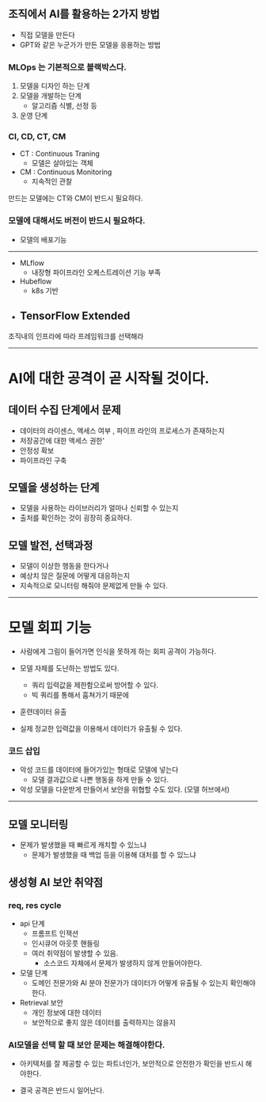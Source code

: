 ## 조직에서 AI를 활용하는 2가지 방법

- 직접 모델을 만든다
- GPT와 같은 누군가가 만든 모델을 응용하는 방법

### MLOps 는 기본적으로 블랙박스다.

1. 모델을 디자인 하는 단계
2. 모델을 개발하는 단계
   - 알고리즘 식별, 선정 등
3. 운영 단계

### CI, CD, CT, CM

- CT : Continuous Traning
  - 모델은 살아있는 객체
- CM : Continuous Monitoring
  - 지속적인 관찰

만드는 모델에는 CT와 CM이 반드시 필요하다.

### 모델에 대해서도 버전이 반드시 필요하다.

- 모델의 배포기능

---

- MLflow
  - 내장형 파이프라인 오케스트레이션 기능 부족
- Hubeflow
  - k8s 기반
- TensorFlow Extended
  -

조직내의 인프라에 따라 프레임워크를 선택해라

---

# AI에 대한 공격이 곧 시작될 것이다.

## 데이터 수집 단계에서 문제

- 데이터의 라이센스, 액세스 여부 , 파이프 라인의 프로세스가 존재하는지
- 저장공간에 대한 액세스 권한'
- 안정성 확보
- 파이프라인 구축

## 모델을 생성하는 단계

- 모델을 사용하는 라이브러리가 얼마나 신뢰할 수 있는지
- 출처를 확인하는 것이 굉장히 중요하다.

## 모델 발전, 선택과정

- 모델이 이상한 행동을 한다거나
- 예상치 않은 질문에 어떻게 대응하는지
- 지속적으로 모니터링 해줘야 문제없게 만들 수 있다.

---

# 모델 회피 기능

- 사람에게 그림이 들어가면 인식을 못하게 하는 회피 공격이 가능하다.

- 모델 자체를 도난하는 방법도 있다.

  - 쿼리 입력값을 제한함으로써 방어할 수 있다.
  - 빅 쿼리를 통해서 훔쳐가기 때문에

- 훈련데이터 유출
- 실제 정교한 입력값을 이용해서 데이터가 유출될 수 있다.

### 코드 삽입

- 악성 코드를 데이터에 들어가있는 형태로 모델에 넣는다
  - 모델 결과값으로 나쁜 행동을 하게 만들 수 있다.
- 악성 모델을 다운받게 만들어서 보안을 위협할 수도 있다. (모델 허브에서)

---

## 모델 모니터링

- 문제가 발생했을 때 빠르게 캐치할 수 있느냐
  - 문제가 발생했을 때 백업 등을 이용해 대처를 할 수 있느냐

## 생성형 AI 보안 취약점

### req, res cycle

- api 단계
  - 프롬프트 인잭션
  - 인시큐어 아웃풋 핸들링
  - 여러 취약점이 발생할 수 있음.
    - 소스코드 자체에서 문제가 발생하지 않게 만들어야한다.
- 모델 단계
  - 도메인 전문가와 AI 분야 전문가가 데이터가 어떻게 유출될 수 있는지 확인해야한다.
- Retrieval 보안
  - 개인 정보에 대한 데이터
  - 보안적으로 좋지 않은 데이터를 출력하지는 않을지

### AI모델을 선택 할 때 보안 문제는 해결해야한다.

- 아키텍처를 잘 제공할 수 있는 파트너인가, 보안적으로 안전한가 확인을 반드시 해야한다.

- 결국 공격은 반드시 일어난다.
